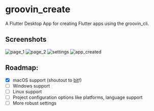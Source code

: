 # groovin_create

A Flutter Desktop App for creating Flutter apps using the groovin_cli.

## Screenshots
![page_1](https://imgur.com/bPSJ5LD.png)
![page_2](https://imgur.com/4ooVF7I.png)
![settings](https://imgur.com/OkdXMs8.png)
![app_created](https://imgur.com/4FS325Z.png)

## Roadmap:
- [X] macOS support (shoutout to [bit](https://github.com/bitsdojo)!)
- [ ] Windows support
- [ ] Linux support
- [ ] Project configuration options like platforms, language support
- [ ] More robust settings
